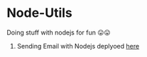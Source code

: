 # Node-Utils

Doing stuff with nodejs for fun 😛😛

1. Sending Email with Nodejs deplyoed [here](https://nodeutil-emailer.herokuapp.com/)
